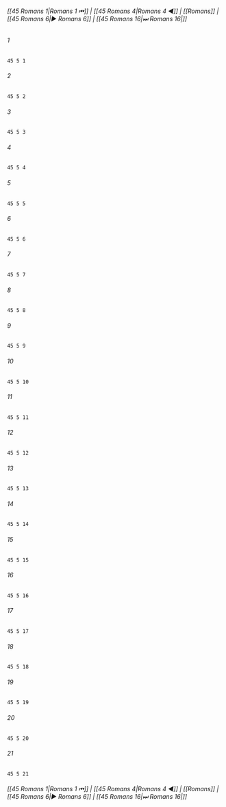 
###### [[45 Romans 1|Romans 1 ⏮]] | [[45 Romans 4|Romans 4 ◀]] | [[Romans]] | [[45 Romans 6|▶ Romans 6]] | [[45 Romans 16|⏭ Romans 16|]]

###### 1
``` verse
45 5 1 
```
###### 2
``` verse
45 5 2 
```
###### 3
``` verse
45 5 3 
```
###### 4
``` verse
45 5 4 
```
###### 5
``` verse
45 5 5 
```
###### 6
``` verse
45 5 6 
```
###### 7
``` verse
45 5 7 
```
###### 8
``` verse
45 5 8 
```
###### 9
``` verse
45 5 9 
```
###### 10
``` verse
45 5 10 
```
###### 11
``` verse
45 5 11 
```
###### 12
``` verse
45 5 12 
```
###### 13
``` verse
45 5 13 
```
###### 14
``` verse
45 5 14 
```
###### 15
``` verse
45 5 15 
```
###### 16
``` verse
45 5 16 
```
###### 17
``` verse
45 5 17 
```
###### 18
``` verse
45 5 18 
```
###### 19
``` verse
45 5 19 
```
###### 20
``` verse
45 5 20 
```
###### 21
``` verse
45 5 21 
```

###### [[45 Romans 1|Romans 1 ⏮]] | [[45 Romans 4|Romans 4 ◀]] | [[Romans]] | [[45 Romans 6|▶ Romans 6]] | [[45 Romans 16|⏭ Romans 16|]]

